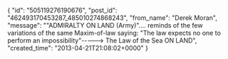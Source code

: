  {
   "id": "505119276190676",
   "post_id": "462493170453287_485010274868243",
   "from_name": "Derek Moran",
   "message": "\"ADMIRALTY ON LAND (Army)\".... reminds of the few variations of the same Maxim-of-law saying: \"The law expects no one to perform an impossibility\"-----> The Law of the Sea ON LAND",
   "created_time": "2013-04-21T21:08:02+0000"
 }
